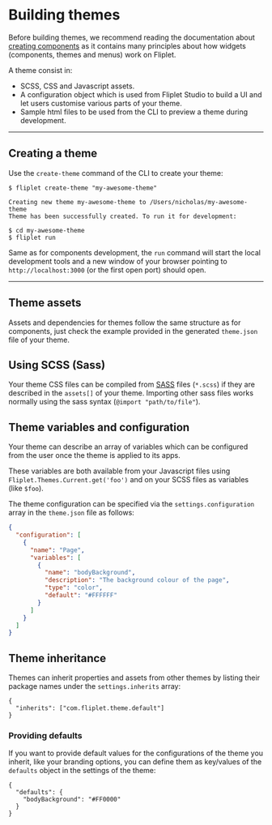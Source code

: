# Building themes

Before building themes, we recommend reading the documentation about [creating components](Building-components.md) as it contains many principles about how widgets (components, themes and menus) work on Fliplet.

A theme consist in:
- SCSS, CSS and Javascript assets.
- A configuration object which is used from Fliplet Studio to build a UI and let users customise various parts of your theme.
- Sample html files to be used from the CLI to preview a theme during development.

---

## Creating a theme

Use the `create-theme` command of the CLI to create your theme:

```
$ fliplet create-theme "my-awesome-theme"

Creating new theme my-awesome-theme to /Users/nicholas/my-awesome-theme
Theme has been successfully created. To run it for development:

$ cd my-awesome-theme
$ fliplet run
```

Same as for components development, the `run` command will start the local development tools and a new window of your browser pointing to `http://localhost:3000` (or the first open port) should open.

---

## Theme assets

Assets and dependencies for themes follow the same structure as for components, just check the example provided in the generated `theme.json` file of your theme.

## Using SCSS (Sass)

Your theme CSS files can be compiled from [SASS](http://sass-lang.com/) files (`*.scss`) if they are described in the `assets[]` of your theme. Importing other sass files works normally using the sass syntax (`@import "path/to/file"`).

## Theme variables and configuration

Your theme can describe an array of variables which can be configured from the user once the theme is applied to its apps.

These variables are both available from your Javascript files using `Fliplet.Themes.Current.get('foo')` and on your SCSS files as variables (like `$foo`).

The theme configuration can be specified via the `settings.configuration` array in the `theme.json` file as follows:

```json
{
  "configuration": [
    {
      "name": "Page",
      "variables": [
        {
          "name": "bodyBackground",
          "description": "The background colour of the page",
          "type": "color",
          "default": "#FFFFFF"
        }
      ]
    }
  ]
}
```

## Theme inheritance

Themes can inherit properties and assets from other themes by listing their package names under the `settings.inherits` array:

```
{
  "inherits": ["com.fliplet.theme.default"]
}
```

### Providing defaults

If you want to provide default values for the configurations of the theme you inherit, like your branding options, you can define them as key/values of the `defaults` object in the settings of the theme:

```
{
  "defaults": {
    "bodyBackground": "#FF0000"
  }
}
```